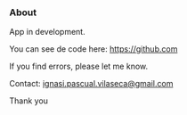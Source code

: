 
### About

App in development. 

You can see de code here: https://github.com

If you find errors, please let me know.

Contact: ignasi.pascual.vilaseca@gmail.com

Thank you

